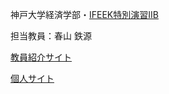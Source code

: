 神戸大学経済学部・[IFEEK特別演習IIB](https://ifeek-iib.github.io/)

担当教員：春山 鉄源

[教員紹介サイト](http://www.econ.kobe-u.ac.jp/faculty/fields/theory/haruyama.html)

[個人サイト](https://t-haruyama.github.io)
